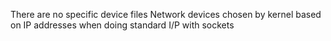 There are no specific device files
Network devices chosen by kernel based on IP addresses when doing standard I/P with sockets
